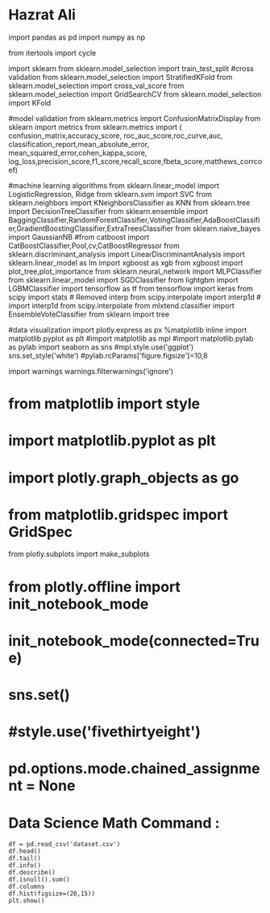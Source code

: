 # Hazrat Ali

import pandas as pd
import numpy as np

from itertools import cycle

import sklearn
from sklearn.model_selection import train_test_split
#cross validation
from sklearn.model_selection import StratifiedKFold
from sklearn.model_selection import cross_val_score
from sklearn.model_selection import GridSearchCV
from sklearn.model_selection import KFold

#model validation
from sklearn.metrics import ConfusionMatrixDisplay
from sklearn import metrics
from sklearn.metrics import (
    confusion_matrix,accuracy_score,
    roc_auc_score,roc_curve,auc,
    classification_report,mean_absolute_error,
    mean_squared_error,cohen_kappa_score,
    log_loss,precision_score,f1_score,recall_score,fbeta_score,matthews_corrcoef)

#machine learning algorithms
from sklearn.linear_model import LogisticRegression, Ridge
from sklearn.svm import SVC
from sklearn.neighbors import KNeighborsClassifier as KNN
from sklearn.tree import DecisionTreeClassifier
from sklearn.ensemble import BaggingClassifier,RandomForestClassifier,VotingClassifier,AdaBoostClassifier,GradientBoostingClassifier,ExtraTreesClassifier
from sklearn.naive_bayes import GaussianNB
#from catboost import CatBoostClassifier,Pool,cv,CatBoostRegressor
from sklearn.discriminant_analysis import LinearDiscriminantAnalysis
import sklearn.linear_model as lm
import xgboost as xgb
from xgboost import plot_tree,plot_importance
from sklearn.neural_network import MLPClassifier
from sklearn.linear_model import SGDClassifier
from lightgbm import LGBMClassifier
import tensorflow as tf
from tensorflow import keras
from scipy import stats # Removed interp
from scipy.interpolate import interp1d # import interp1d from scipy.interpolate
from mlxtend.classifier import EnsembleVoteClassifier
from sklearn import tree

#data visualization
import plotly.express as px
%matplotlib inline
import matplotlib.pyplot as plt
#import matplotlib as mpl
#import matplotlib.pylab as pylab
import seaborn as sns
#mpl.style.use('ggplot')
sns.set_style('white')
#pylab.rcParams['figure.figsize']=10,8

import warnings
warnings.filterwarnings('ignore')

# from matplotlib import style
# import matplotlib.pyplot as plt
# import plotly.graph_objects as go
# from matplotlib.gridspec import GridSpec
from plotly.subplots import make_subplots
# from plotly.offline import init_notebook_mode
# init_notebook_mode(connected=True)
# sns.set()
# #style.use('fivethirtyeight')
# pd.options.mode.chained_assignment = None


# Data Science Math Command : 
 
    df = pd.read_csv('dataset.csv')
    df.head()
    df.tail()
    df.info()
    df.describe()
    df.isnull().sum()
    df.columns
    df.hist(figsize=(20,15))
    plt.show()


    

